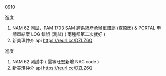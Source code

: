 0910

進度

1. NAM 62 測試，PAM 1703 SAM 跨系統產承辦單錯誤 (查原因) & PORTAL 申請單結案 LOG 錯誤 (測試) ( 兩種都第二次就好 )
2. 新美琪仲介 api https://reurl.cc/DZLZ6Q

進度

1. NAM 62 測試中 ( 需等旺宏新增 NAC code )
2. 新美琪仲介 api https://reurl.cc/DZLZ6Q
